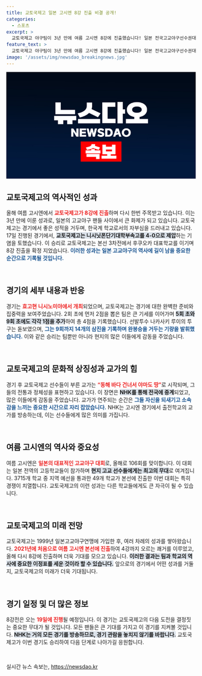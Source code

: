 ```yaml
---
title: 교토국제고 일본 고시엔 8강 진출 비결 공개!
categories:
  - 스포츠
excerpt: >
  교토국제고 야구팀이 3년 만에 여름 고시엔 8강에 진출했습니다! 일본 전국고교야구선수권대회에서 강력한 상대를 제압하고 ‘꿈의 경기’에 다시 나선 그들, 감동의 순간이 놓치지 마세요!
feature_text: >
  교토국제고 야구팀이 3년 만에 여름 고시엔 8강에 진출했습니다! 일본 전국고교야구선수권대회에서 강력한 상대를 제압하고 ‘꿈의 경기’에 다시 나선 그들, 감동의 순간이 놓치지 마세요!
image: '/assets/img/newsdao_breakingnews.jpg'
---
```


<p><img src="/assets/img/newsdao_breakingnews.jpg" alt="koreaapp 속보" /></p>

<h2 data-ke-size="size26">교토국제고의 역사적인 성과</h2>

<p data-ke-size="size16">올해 여름 고시엔에서 <b><span style="color: #ee2323;">교토국제고가 8강에 진출</span></b>하며 다시 한번 주목받고 있습니다. 이는 3년 만에 이룬 성과로, 일본의 고교야구 팬들 사이에서 큰 화제가 되고 있습니다. 교토국제고는 경기에서 좋은 성적을 거두며, 한국계 학교로서의 자부심을 드러내고 있습니다. 17일 진행된 경기에서, <b><span style="background-color: #21538527;">교토국제고는 니시닛폰단기대학부속고를 4-0으로 제압</span></b>하는 기염을 토했습니다. 이 승리로 교토국제고는 본선 3차전에서 후쿠오카 대표학교를 이기며 8강 진출을 확정 지었습니다. <b><span style="color: #1a5490;">이러한 성과는 일본 고교야구의 역사에 길이 남을 중요한 순간으로 기록될 것입니다.</span></b></p>

<p data-ke-size="size16">&nbsp;</p>

<h2 data-ke-size="size26">경기의 세부 내용과 반응</h2>

<p data-ke-size="size16">경기는 <b><span style="color: #ee2323;">효고현 니시노미야에서 개최</span></b>되었으며, 교토국제고는 경기에 대한 완벽한 준비와 집중력을 보여주었습니다. 2회 초에 먼저 2점을 뽑은 팀은 큰 기세를 이어가며 <b><span style="background-color: #21538527;">5회 초와 9회 초에도 각각 1점을 추가</span></b>하여 총 4점을 기록했습니다. 선발투수 나카사키 루이의 투구는 돋보였으며, <b><span style="color: #1a5490;">그는 9회까지 14개의 삼진을 기록하며 완봉승을 거두는 기량을 발휘했습니다.</span></b> 이와 같은 승리는 팀뿐만 아니라 현지의 많은 이들에게 감동을 주었습니다.</p>

<p data-ke-size="size16">&nbsp;</p>

<h2 data-ke-size="size26">교토국제고의 문화적 상징성과 교가의 힘</h2>

<p data-ke-size="size16">경기 후 교토국제고 선수들이 부른 교가는 <b><span style="color: #ee2323;">“동해 바다 건너서 야마도 땅”</span></b>로 시작되며, 그들의 전통과 정체성을 표현하고 있습니다. 이 장면은 <b><span style="background-color: #21538527;">NHK를 통해 전국에 중계</span></b>되었고, 많은 이들에게 감동을 주었습니다. 교가가 연주되는 순간은 <b><span style="color: #1a5490;">그들 자신을 되새기고 소속감을 느끼는 중요한 시간으로 자리 잡았습니다.</span></b> NHK는 고시엔 경기에서 출전학교의 교가를 방송하는데, 이는 선수들에게 많은 의미를 가집니다.</p>

<p data-ke-size="size16">&nbsp;</p>

<h2 data-ke-size="size26">여름 고시엔의 역사와 중요성</h2>

<p data-ke-size="size16">여름 고시엔은 <b><span style="color: #ee2323;">일본의 대표적인 고교야구 대회</span></b>로, 올해로 106회를 맞이합니다. 이 대회는 일본 전역의 고등학교들이 참가하며 <b><span style="background-color: #21538527;">현지 고교 선수들에게는 최고의 무대</span></b>로 여겨집니다. 3715개 학교 중 지역 예선을 통과한 49개 학교가 본선에 진출한 이번 대회는 특히 경쟁이 치열합니다. 교토국제고의 이런 성과는 다른 학교들에게도 큰 자극이 될 수 있습니다.</p>

<p data-ke-size="size16">&nbsp;</p>

<h2 data-ke-size="size26">교토국제고의 미래 전망</h2>

<p data-ke-size="size16">교토국제고는 1999년 일본고교야구연맹에 가입한 후, 여러 차례의 성과를 쌓아왔습니다. <b><span style="color: #ee2323;">2021년에 처음으로 여름 고시엔 본선에 진출</span></b>하여 4강까지 오르는 쾌거를 이루었고, 올해 다시 8강에 진출하며 더욱 기대를 모으고 있습니다. <b><span style="background-color: #21538527;">이러한 결과는 팀과 학교의 역사에 중요한 이정표를 세운 것이라 할 수 있습니다.</span></b> 앞으로의 경기에서 어떤 성과를 거둘지, 교토국제고의 미래가 더욱 기대됩니다.</p>

<p data-ke-size="size16">&nbsp;</p>

<h2 data-ke-size="size26">경기 일정 및 더 많은 정보</h2>

<p data-ke-size="size16">8강전은 오는 <b><span style="color: #ee2323;">19일에 진행</span></b>될 예정입니다. 이 경기는 교토국제고의 다음 도전을 결정짓는 중요한 무대가 될 것입니다. 모든 팬들은 큰 기대를 가지고 이 경기를 지켜볼 것입니다. <b><span style="background-color: #21538527;">NHK는 거의 모든 경기를 방송하므로, 경기 관람을 놓치지 않기를 바랍니다.</span></b> 교토국제고가 이번 경기도 승리하여 다음 단계로 나아가길 응원합니다.</p>

<p data-ke-size="size16">&nbsp;</p>
실시간 뉴스 속보는, <a href="https://newsdao.kr" rel="dofollow">https://newsdao.kr</a>


